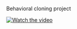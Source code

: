 Behavioral cloning project

[![Watch the video](https://github.com/Danilov-Egor/self_driving_car/blob/main/Behavioral_cloning/self_driving_1.PNG=100x100)](https://youtu.be/hf6iXHCsHmM)

